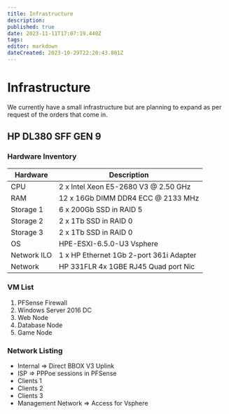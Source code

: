 ```yaml
---
title: Infrastructure
description: 
published: true
date: 2023-11-11T17:07:19.440Z
tags: 
editor: markdown
dateCreated: 2023-10-29T22:20:43.801Z
---
```


# Infrastructure
We currently have a small infrastructure but are planning to expand as per request of the orders that come in.

## HP DL380 SFF GEN 9

### Hardware Inventory
 |Hardware | Description |
| ------------------- | -------------------------------|
| CPU | 2 x Intel Xeon E5-2680 V3 @ 2.50 GHz |
| RAM | 12 x 16Gb DIMM DDR4 ECC @ 2133 MHz |
| Storage 1 | 6 x 200Gb SSD in RAID 5 |
| Storage 2 | 2 x 1Tb SSD in RAID 0 |
| Storage 3 | 2 x 1Tb SSD in RAID 0|
| OS | HPE-ESXI-6.5.0-U3 Vsphere |
| Network ILO | 1 x HP Ethernet 1Gb 2-port 361i Adapter |
| Network |  HP 331FLR 4x 1GBE RJ45 Quad port Nic |

### VM List
1. PFSense Firewall
2. Windows Server 2016 DC
3. Web Node
4. Database Node
5. Game Node

### Network Listing
* Internal => Direct BBOX V3 Uplink
* ISP => PPPoe sessions in PFSense
* Clients 1
* Clients 2
* Clients 3
* Management Network => Access for Vsphere

### 